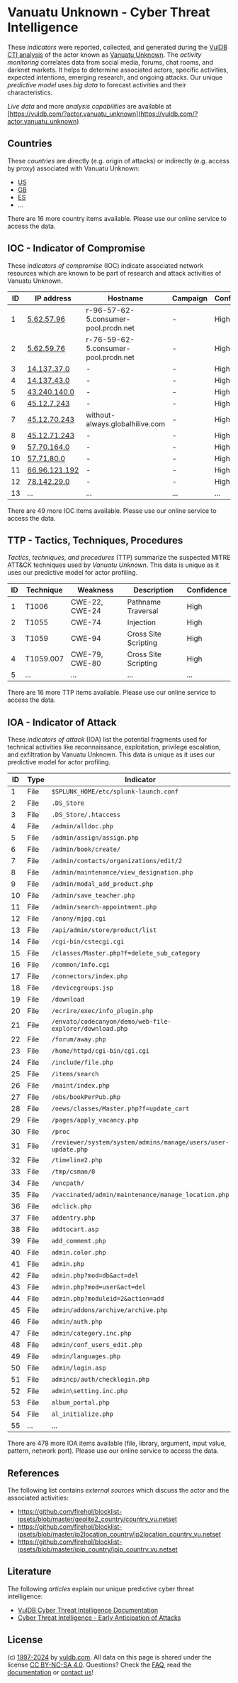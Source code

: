 # Vanuatu Unknown - Cyber Threat Intelligence

These _indicators_ were reported, collected, and generated during the [VulDB CTI analysis](https://vuldb.com/?kb.cti) of the actor known as [Vanuatu Unknown](https://vuldb.com/?actor.vanuatu_unknown). The _activity monitoring_ correlates data from social media, forums, chat rooms, and darknet markets. It helps to determine associated actors, specific activities, expected intentions, emerging research, and ongoing attacks. Our unique _predictive model_ uses _big data_ to forecast activities and their characteristics.

_Live data_ and more _analysis capabilities_ are available at [https://vuldb.com/?actor.vanuatu_unknown](https://vuldb.com/?actor.vanuatu_unknown)

## Countries

These _countries_ are directly (e.g. origin of attacks) or indirectly (e.g. access by proxy) associated with Vanuatu Unknown:

* [US](https://vuldb.com/?country.us)
* [GB](https://vuldb.com/?country.gb)
* [ES](https://vuldb.com/?country.es)
* ...

There are 16 more country items available. Please use our online service to access the data.

## IOC - Indicator of Compromise

These _indicators of compromise_ (IOC) indicate associated network resources which are known to be part of research and attack activities of Vanuatu Unknown.

ID | IP address | Hostname | Campaign | Confidence
-- | ---------- | -------- | -------- | ----------
1 | [5.62.57.96](https://vuldb.com/?ip.5.62.57.96) | r-96-57-62-5.consumer-pool.prcdn.net | - | High
2 | [5.62.59.76](https://vuldb.com/?ip.5.62.59.76) | r-76-59-62-5.consumer-pool.prcdn.net | - | High
3 | [14.137.37.0](https://vuldb.com/?ip.14.137.37.0) | - | - | High
4 | [14.137.43.0](https://vuldb.com/?ip.14.137.43.0) | - | - | High
5 | [43.240.140.0](https://vuldb.com/?ip.43.240.140.0) | - | - | High
6 | [45.12.7.243](https://vuldb.com/?ip.45.12.7.243) | - | - | High
7 | [45.12.70.243](https://vuldb.com/?ip.45.12.70.243) | without-always.globalhilive.com | - | High
8 | [45.12.71.243](https://vuldb.com/?ip.45.12.71.243) | - | - | High
9 | [57.70.164.0](https://vuldb.com/?ip.57.70.164.0) | - | - | High
10 | [57.71.80.0](https://vuldb.com/?ip.57.71.80.0) | - | - | High
11 | [66.96.121.192](https://vuldb.com/?ip.66.96.121.192) | - | - | High
12 | [78.142.29.0](https://vuldb.com/?ip.78.142.29.0) | - | - | High
13 | ... | ... | ... | ...

There are 49 more IOC items available. Please use our online service to access the data.

## TTP - Tactics, Techniques, Procedures

_Tactics, techniques, and procedures_ (TTP) summarize the suspected MITRE ATT&CK techniques used by _Vanuatu Unknown_. This data is unique as it uses our predictive model for actor profiling.

ID | Technique | Weakness | Description | Confidence
-- | --------- | -------- | ----------- | ----------
1 | T1006 | CWE-22, CWE-24 | Pathname Traversal | High
2 | T1055 | CWE-74 | Injection | High
3 | T1059 | CWE-94 | Cross Site Scripting | High
4 | T1059.007 | CWE-79, CWE-80 | Cross Site Scripting | High
5 | ... | ... | ... | ...

There are 16 more TTP items available. Please use our online service to access the data.

## IOA - Indicator of Attack

These _indicators of attack_ (IOA) list the potential fragments used for technical activities like reconnaissance, exploitation, privilege escalation, and exfiltration by Vanuatu Unknown. This data is unique as it uses our predictive model for actor profiling.

ID | Type | Indicator | Confidence
-- | ---- | --------- | ----------
1 | File | `$SPLUNK_HOME/etc/splunk-launch.conf` | High
2 | File | `.DS_Store` | Medium
3 | File | `.DS_Store/.htaccess` | High
4 | File | `/admin/alldoc.php` | High
5 | File | `/admin/assign/assign.php` | High
6 | File | `/admin/book/create/` | High
7 | File | `/admin/contacts/organizations/edit/2` | High
8 | File | `/admin/maintenance/view_designation.php` | High
9 | File | `/admin/modal_add_product.php` | High
10 | File | `/admin/save_teacher.php` | High
11 | File | `/admin/search-appointment.php` | High
12 | File | `/anony/mjpg.cgi` | High
13 | File | `/api/admin/store/product/list` | High
14 | File | `/cgi-bin/cstecgi.cgi` | High
15 | File | `/classes/Master.php?f=delete_sub_category` | High
16 | File | `/common/info.cgi` | High
17 | File | `/connectors/index.php` | High
18 | File | `/devicegroups.jsp` | High
19 | File | `/download` | Medium
20 | File | `/ecrire/exec/info_plugin.php` | High
21 | File | `/envato/codecanyon/demo/web-file-explorer/download.php` | High
22 | File | `/forum/away.php` | High
23 | File | `/home/httpd/cgi-bin/cgi.cgi` | High
24 | File | `/include/file.php` | High
25 | File | `/items/search` | High
26 | File | `/maint/index.php` | High
27 | File | `/obs/bookPerPub.php` | High
28 | File | `/oews/classes/Master.php?f=update_cart` | High
29 | File | `/pages/apply_vacancy.php` | High
30 | File | `/proc` | Low
31 | File | `/reviewer/system/system/admins/manage/users/user-update.php` | High
32 | File | `/timeline2.php` | High
33 | File | `/tmp/csman/0` | Medium
34 | File | `/uncpath/` | Medium
35 | File | `/vaccinated/admin/maintenance/manage_location.php` | High
36 | File | `adclick.php` | Medium
37 | File | `addentry.php` | Medium
38 | File | `addtocart.asp` | High
39 | File | `add_comment.php` | High
40 | File | `admin.color.php` | High
41 | File | `admin.php` | Medium
42 | File | `admin.php?mod=db&act=del` | High
43 | File | `admin.php?mod=user&act=del` | High
44 | File | `admin.php?moduleid=2&action=add` | High
45 | File | `admin/addons/archive/archive.php` | High
46 | File | `admin/auth.php` | High
47 | File | `admin/category.inc.php` | High
48 | File | `admin/conf_users_edit.php` | High
49 | File | `admin/languages.php` | High
50 | File | `admin/login.asp` | High
51 | File | `admincp/auth/checklogin.php` | High
52 | File | `admin\setting.inc.php` | High
53 | File | `album_portal.php` | High
54 | File | `al_initialize.php` | High
55 | ... | ... | ...

There are 478 more IOA items available (file, library, argument, input value, pattern, network port). Please use our online service to access the data.

## References

The following list contains _external sources_ which discuss the actor and the associated activities:

* https://github.com/firehol/blocklist-ipsets/blob/master/geolite2_country/country_vu.netset
* https://github.com/firehol/blocklist-ipsets/blob/master/ip2location_country/ip2location_country_vu.netset
* https://github.com/firehol/blocklist-ipsets/blob/master/ipip_country/ipip_country_vu.netset

## Literature

The following _articles_ explain our unique predictive cyber threat intelligence:

* [VulDB Cyber Threat Intelligence Documentation](https://vuldb.com/?kb.cti)
* [Cyber Threat Intelligence - Early Anticipation of Attacks](https://www.scip.ch/en/?labs.20201022)

## License

(c) [1997-2024](https://vuldb.com/?kb.changelog) by [vuldb.com](https://vuldb.com/?kb.about). All data on this page is shared under the license [CC BY-NC-SA 4.0](https://creativecommons.org/licenses/by-nc-sa/4.0/). Questions? Check the [FAQ](https://vuldb.com/?kb.faq), read the [documentation](https://vuldb.com/?kb) or [contact us](https://vuldb.com/?contact)!
